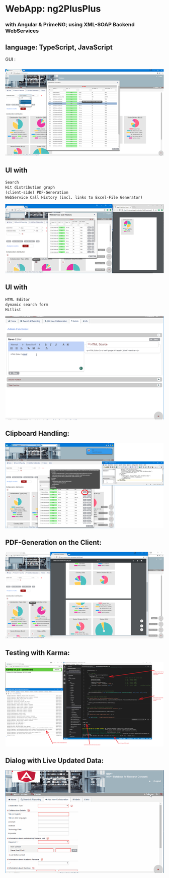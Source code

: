 # WebApp: ng2PlusPlus
### with Angular & PrimeNG; using XML-SOAP Backend WebServices
## language: TypeScript, JavaScript

GUI :
#####

![ng2plusplus](https://raw.githubusercontent.com/privet56/ng2PlusPlus/master/ng2plusplus.png)

## UI with
    Search
    Hit distribution graph
    (client-side) PDF-Generation
    WebService Call History (incl. links to Excel-File Generator)

![ng2plusplus2](https://raw.githubusercontent.com/privet56/ng2PlusPlus/master/ng2plusplus.2.png)

## UI with
    HTML Editor
    dynamic search form
    Hitlist

![ng2plusplusinmotion](https://raw.githubusercontent.com/privet56/ng2PlusPlus/master/ngplusplus.in.motion.gif)

## Clipboard Handling:

![ng2plusplus.clipboard.png](https://raw.githubusercontent.com/privet56/ng2PlusPlus/master/ng2plusplus.clipboard.png)

## PDF-Generation on the Client:

![ng2plusplus.pdf.png](https://raw.githubusercontent.com/privet56/ng2PlusPlus/master/ng2plusplus.pdf.png)

## Testing with Karma:

![ng2pluspluskarmatests](https://raw.githubusercontent.com/privet56/ng2PlusPlus/master/ng2plusplus.,karma.tests.png)

## Dialog with Live Updated Data:

![ng2plusplusdialogwithlivedataupdate](https://raw.githubusercontent.com/privet56/ng2PlusPlus/master/ng2plusplus.dlg.with.live.update.gif)
